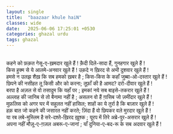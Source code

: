 ```yaml
---
layout: single
title:  "baazaar khule haiN"
classes: wide
date:   2025-06-06 17:25:01 +0530
categories: ghazal urdu
tags: ghazal
---
```

<br>
कहने को फ़क़त गेसू-ए-ख़मदार खुले हैं !
क़ैदी दिले-सादा हैं, गुनहगार खुले हैं ! 
<br>
किस हुक्म से ये आलमे-अनवार खुले हैं !
उक़दे न ख़िरद से अभी दुशवार खुले हैं !
<br>
हमसे न उलझ शैख़ कि सब हमको ख़बर है ;
किस-किस के कहाँ जुब्बा-ओ-दस्तार खुले हैं !
<br>
छिपने की नसीहत तू किसी और को करना;
तूफ़ाँ की है आमद? दरो-दीवार खुले हैं !
<br>
बरपा है अज़ल से वो तसादुम कि यहाँ पर ;
इमकां नये सब बाइसे-तकरार खुले हैं !
<br>
अल्लाह की जानिब से तो बैनामा नहीं है ;
असलन वो हैं ग़ासिब जो ज़मींदार खुले हैं !
<br>
मुफ़लिस को अगर घर में सहूलत नहीं हासिल;
शाहों का ये तुर्रा है कि बाज़ार खुले हैं !
<br>
हक़ बात जो कहने की जसारत  नहीं करते;
ज़िंदा हैं वो छिपकर वले मुरदार खुले हैं !
<br>
या रब लबे-मुस्लिम है सरे-दश्ते-ख़िरद ख़ुश्क ;
यूरप में तिरे अब्रे-पुर-असरार खुले हैं !
<br>
अपना नहीं  मौज़ू-ए-ग़ज़ल अबरू-ए-जानां ;
याँ  दुनिया-ए-बद-रू के सब अदवार खुले हैं !
<br>
